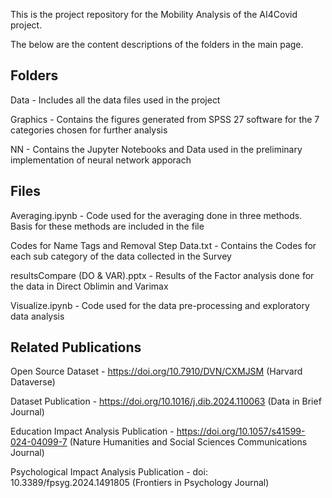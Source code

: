 This is the project repository for the Mobility Analysis of the AI4Covid project.

The below are the content descriptions of the folders in the main page. 

## Folders
Data - Includes all the data files used in the project

Graphics - Contains the figures generated from SPSS 27 software for the 7 categories chosen for further analysis

NN - Contains the Jupyter Notebooks and Data used in the preliminary implementation of neural network apporach 

## Files

Averaging.ipynb - Code used for the averaging done in three methods. Basis for these methods are included in the file

Codes for Name Tags and Removal Step Data.txt - Contains the Codes for each sub category of the data collected in the Survey

resultsCompare (DO & VAR).pptx - Results of the Factor analysis done for the data in Direct Oblimin and Varimax 

Visualize.ipynb - Code used for the data pre-processing and exploratory data analysis

## Related Publications

Open Source Dataset - https://doi.org/10.7910/DVN/CXMJSM (Harvard Dataverse)

Dataset Publication - https://doi.org/10.1016/j.dib.2024.110063 (Data in Brief Journal)

Education Impact Analysis Publication - https://doi.org/10.1057/s41599-024-04099-7 (Nature Humanities and Social Sciences Communications Journal)

Psychological Impact Analysis Publication - doi: 10.3389/fpsyg.2024.1491805 (Frontiers in Psychology Journal) 
